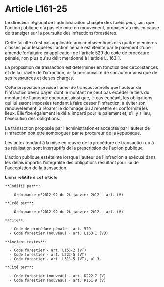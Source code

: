 # Article L161-25

Le directeur régional de l'administration chargée des forêts peut, tant que l'action publique n'a pas été mise en mouvement,
proposer au mis en cause de transiger sur la poursuite des infractions forestières.

Cette faculté n'est pas applicable aux contraventions des quatre premières classes pour lesquelles l'action pénale est
éteinte par le paiement d'une amende forfaitaire en application de l'article 529 du code de procédure pénale, non plus qu'au
délit mentionné à l'article L. 163-1.

La proposition de transaction est déterminée en fonction des circonstances et de la gravité de l'infraction, de la
personnalité de son auteur ainsi que de ses ressources et de ses charges.

Cette proposition précise l'amende transactionnelle que l'auteur de l'infraction devra payer, dont le montant ne peut pas
excéder le tiers du montant de l'amende encourue, ainsi que, le cas échéant, les obligations qui lui seront imposées tendant
à faire cesser l'infraction, à éviter son renouvellement, à réparer le dommage ou à remettre en conformité les lieux. Elle
fixe également le délai imparti pour le paiement et, s'il y a lieu, l'exécution des obligations.

La transaction proposée par l'administration et acceptée par l'auteur de l'infraction doit être homologuée par le procureur
de la République.

Les actes tendant à la mise en œuvre de la procédure de transaction ou à sa réalisation sont interruptifs de la prescription
de l'action publique.

L'action publique est éteinte lorsque l'auteur de l'infraction a exécuté dans les délais impartis l'intégralité des
obligations résultant pour lui de l'acceptation de la transaction.

**Liens relatifs à cet article**

	**Codifié par**:

	  - Ordonnance n°2012-92 du 26 janvier 2012 - art. (V)

	**Créé par**:

	  - Ordonnance n°2012-92 du 26 janvier 2012 - art. (V)

	**Cite**:

	  - Code de procédure pénale - art. 529
	  - Code forestier (nouveau) - art. L163-1 (VD)

	**Anciens textes**:

	  - Code forestier - art. L153-2 (VT)
	  - Code forestier - art. L223-5 (VT)
	  - Code forestier - art. L313-5 (VT), al 3.

	**Cité par**:

	  - Code forestier (nouveau) - art. D222-7 (V)
	  - Code forestier (nouveau) - art. R161-9 (V)
